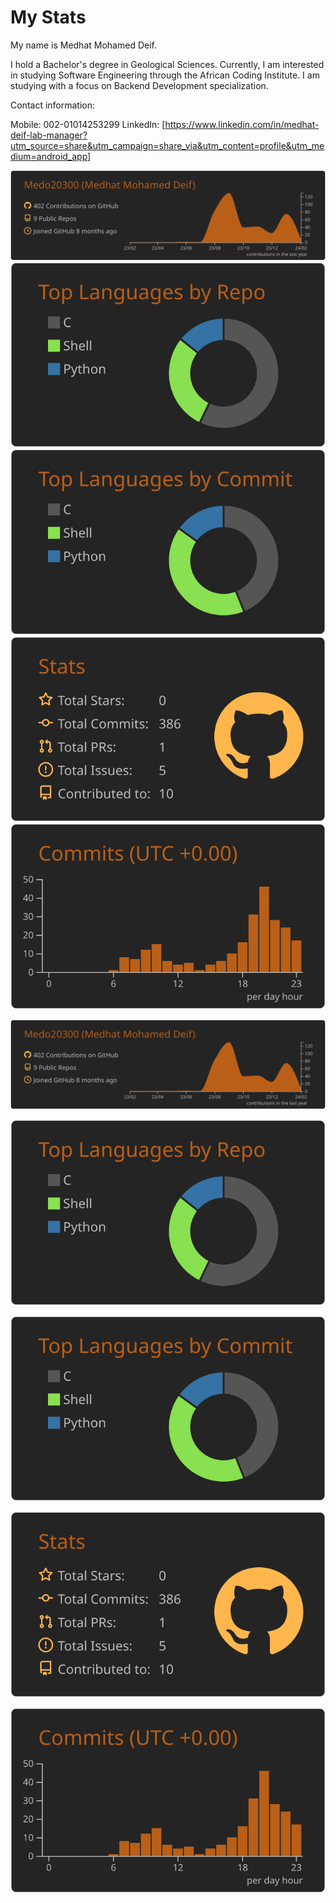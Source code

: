 # My Stats 
My name is Medhat Mohamed Deif. 

I hold a Bachelor's degree in Geological Sciences. Currently, 
I am interested in studying Software Engineering through the African Coding Institute.
I am studying with a focus on Backend Development specialization.


Contact information:

Mobile: 002-01014253299
LinkedIn: [https://www.linkedin.com/in/medhat-deif-lab-manager?utm_source=share&utm_campaign=share_via&utm_content=profile&utm_medium=android_app]



[![](https://raw.githubusercontent.com/Medo20300/thickduck/master/profile-summary-card-output/darcula/0-profile-details.svg)](https://github.com/vn7n24fzkq/github-profile-summary-cards)
[![](https://raw.githubusercontent.com/Medo20300/thickduck/master/profile-summary-card-output/darcula/1-repos-per-language.svg)](https://github.com/vn7n24fzkq/github-profile-summary-cards) [![](https://raw.githubusercontent.com/Medo20300/thickduck/master/profile-summary-card-output/darcula/2-most-commit-language.svg)](https://github.com/vn7n24fzkq/github-profile-summary-cards)
[![](https://raw.githubusercontent.com/Medo20300/thickduck/master/profile-summary-card-output/darcula/3-stats.svg)](https://github.com/vn7n24fzkq/github-profile-summary-cards) [![](https://raw.githubusercontent.com/Medo20300/thickduck/master/profile-summary-card-output/darcula/4-productive-time.svg)](https://github.com/vn7n24fzkq/github-profile-summary-cards)




![](https://raw.githubusercontent.com/Medo20300/thickduck/master/profile-summary-card-output/darcula/0-profile-details.svg)


![](https://raw.githubusercontent.com/Medo20300/thickduck/master/profile-summary-card-output/darcula/1-repos-per-language.svg)

![](https://raw.githubusercontent.com/Medo20300/thickduck/master/profile-summary-card-output/darcula/2-most-commit-language.svg)

![](https://raw.githubusercontent.com/Medo20300/thickduck/master/profile-summary-card-output/darcula/3-stats.svg)

![](https://raw.githubusercontent.com/Medo20300/thickduck/master/profile-summary-card-output/darcula/4-productive-time.svg)
